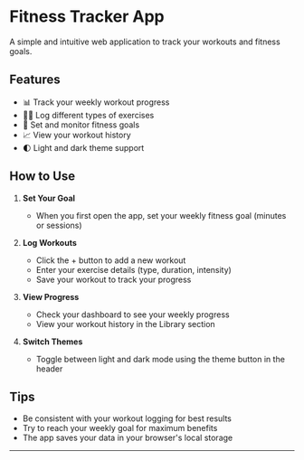 # Fitness Tracker App

A simple and intuitive web application to track your workouts and fitness goals.

## Features

- 📊 Track your weekly workout progress
- 🏋️‍♂️ Log different types of exercises
- 🎯 Set and monitor fitness goals
- 📈 View your workout history
- 🌓 Light and dark theme support

## How to Use

1. **Set Your Goal**
   - When you first open the app, set your weekly fitness goal (minutes or sessions)

2. **Log Workouts**
   - Click the + button to add a new workout
   - Enter your exercise details (type, duration, intensity)
   - Save your workout to track your progress

3. **View Progress**
   - Check your dashboard to see your weekly progress
   - View your workout history in the Library section

4. **Switch Themes**
   - Toggle between light and dark mode using the theme button in the header



## Tips

- Be consistent with your workout logging for best results
- Try to reach your weekly goal for maximum benefits
- The app saves your data in your browser's local storage

---


